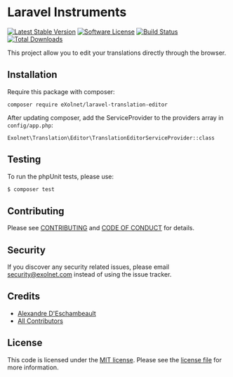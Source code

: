 # Laravel Instruments

[![Latest Stable Version](https://poser.pugx.org/eXolnet/laravel-translation-editor/v/stable?format=flat-square)](https://packagist.org/packages/eXolnet/laravel-translation-editor)
[![Software License](https://img.shields.io/badge/license-MIT-brightgreen.svg?style=flat-square)](LICENSE.md)
[![Build Status](https://img.shields.io/travis/eXolnet/laravel-translation-editor/master.svg?style=flat-square)](https://travis-ci.org/eXolnet/laravel-translation-editor)
[![Total Downloads](https://img.shields.io/packagist/dt/eXolnet/laravel-translation-editor.svg?style=flat-square)](https://packagist.org/packages/eXolnet/laravel-translation-editor)

This project allow you to edit your translations directly through the browser.

## Installation

Require this package with composer:

```
composer require eXolnet/laravel-translation-editor
```

After updating composer, add the ServiceProvider to the providers array in `config/app.php`:

```
Exolnet\Translation\Editor\TranslationEditorServiceProvider::class
```

## Testing

To run the phpUnit tests, please use:

``` bash
$ composer test
```

## Contributing

Please see [CONTRIBUTING](CONTRIBUTING.md) and [CODE OF CONDUCT](CODE_OF_CONDUCT.md) for details.

## Security

If you discover any security related issues, please email security@exolnet.com instead of using the issue tracker.

## Credits

- [Alexandre D'Eschambeault](https://github.com/xel1045)
- [All Contributors](../../contributors)

## License

This code is licensed under the [MIT license](http://choosealicense.com/licenses/mit/). Please see the [license file](LICENSE) for more information.
